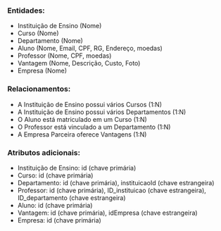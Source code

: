 ### Entidades:
- Instituição de Ensino (Nome)
- Curso (Nome)
- Departamento (Nome)
- Aluno (Nome, Email, CPF, RG, Endereço, moedas)
- Professor (Nome, CPF, moedas)
- Vantagem (Nome, Descrição, Custo, Foto)
- Empresa (Nome)

### Relacionamentos:
- A Instituição de Ensino possui vários Cursos (1:N)
- A Instituição de Ensino possui vários Departamentos (1:N)
- O Aluno está matriculado em um Curso (1:N)
- O Professor está vinculado a um Departamento (1:N)
- A Empresa Parceira oferece Vantagens (1:N)

### Atributos adicionais:
- Instituição de Ensino: id (chave primária)
- Curso: id (chave primária)
- Departamento: id (chave primária), instituicaoId (chave estrangeira)
- Professor: id (chave primária), ID_instituicao (chave estrangeira), ID_departamento (chave estrangeira)
- Aluno: id (chave primária)
- Vantagem: id (chave primária), idEmpresa (chave estrangeira)
- Empresa: id (chave primária)